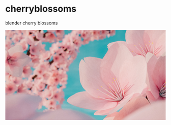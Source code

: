 # cherryblossoms
blender cherry blossoms

![alt text](https://github.com/Kitannn/cherryblossoms/blob/master/cherryblossom-removedClippingandBurned--FINAL.jpg?raw=true)
